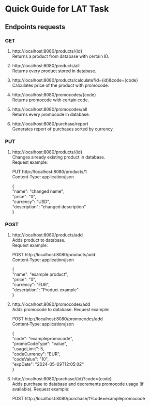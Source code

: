 
# Quick Guide for LAT Task

## Endpoints requests

### GET

1. http://localhost:8080/products/{id}  
    Returns a product from database with certain ID.  

2. http://localhost:8080/products/all  
    Returns every product stored in database.

3. http://localhost:8080/products/calculate?id={id}&code={code}  
    Calculates price of the product with promocode.  

4. http://localhost:8080/promocodes/{code}  
    Returns promocode with certain code.

5. http://localhost:8080/promocodes/all  
    Returns every promocode in database.

6. http://localhost:8080/purchase/report  
    Generates report of purchases sorted by currency.  
  
### PUT
1. http://localhost:8080/products/{id}  
    Changes already existing product in database.  
    Request example:  


    PUT http://localhost:8080/products/1  
    Content-Type: application/json    
     
    {  
        "name": "changed name",  
        "price": "0",  
        "currency": "USD",  
        "description": "changed description"  
    }

### POST  

1. http://localhost:8080/products/add  
    Adds product to database.  
    Request example:  


    POST http://localhost:8080/products/add     
    Content-Type: application/json  
   
    {  
        "name": "example product",  
        "price": "0",  
        "currency": "EUR",  
        "description": "Product example"  
    }  

2. http://localhost:8080/promocodes/add  
    Adds promocode to database.
    Request example:  


    POST http://localhost:8080/promocodes/add  
    Content-Type: application/json  

    {  
        "code": "examplepromocode",  
        "promoCodeType": "value",  
        "usageLimit": 5,  
        "codeCurrency": "EUR",  
        "codeValue": "10",  
        "expDate": "2024-05-09T12:05:02"  
    }

3. http://localhost:8080/purchase/{id}?code={code}  
    Adds purchase to database and decrements promocode usage (if available).
    Request example:  


    POST http://localhost:8080/purchase/1?code=examplepromocode  
